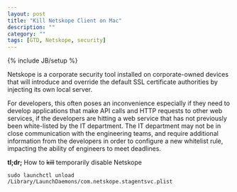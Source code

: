 ```yaml
---
layout: post
title: "Kill Netskope Client on Mac"
description: ""
category: ""
tags: [GTD, Netskope, security]
---
```

{% include JB/setup %}

Netskope is a corporate security tool installed on corporate-owned devices that will introduce and override the default SSL certificate authorities by injecting its own local server.

For developers, this often poses an inconvenience especially if they need to develop applications that make API calls and HTTP requests to other web services, if the developers are hitting a web service that has not previously been white-listed by the IT department. The IT department may not be in close communication with the engineering teams, and require additional information from the developers in order to configure a new whitelist rule, impacting the ability of engineers to meet deadlines.

**tl;dr;** How to <strike>kill</strike> temporarily disable Netskope

`sudo launchctl unload /Library/LaunchDaemons/com.netskope.stagentsvc.plist`

